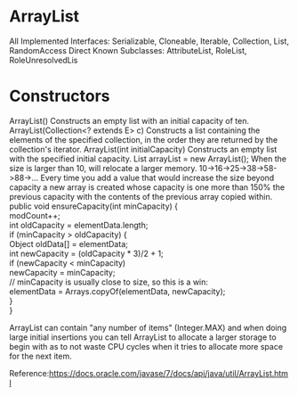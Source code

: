 ArrayList
===
All Implemented Interfaces:
Serializable, Cloneable, Iterable<E>, Collection<E>, List<E>, RandomAccess
Direct Known Subclasses:
AttributeList, RoleList, RoleUnresolvedLis

# Constructors
ArrayList()
Constructs an empty list with an initial capacity of ten.
ArrayList(Collection<? extends E> c)
Constructs a list containing the elements of the specified collection, in the order they are returned by the collection's iterator.
ArrayList(int initialCapacity)
Constructs an empty list with the specified initial capacity.
List arrayList = new ArrayList();
When the size is larger than 10, will relocate a larger memory. 
10->16->25->38->58->88->...
Every time you add a value that would increase the size beyond capacity a new array is created whose capacity is one more than 150% the previous capacity with the contents of the previous array copied within.
public void ensureCapacity(int minCapacity) 
{  
    modCount++;  
    int oldCapacity = elementData.length;  
    if (minCapacity > oldCapacity) 
    {  
        Object oldData[] = elementData;  
        int newCapacity = (oldCapacity * 3)/2 + 1;  
            if (newCapacity < minCapacity)  
        newCapacity = minCapacity;  
            // minCapacity is usually close to size, so this is a win:  
            elementData = Arrays.copyOf(elementData, newCapacity);  
    }  
}  

ArrayList can contain "any number of items" (Integer.MAX) and when doing large initial insertions you can tell ArrayList to allocate a larger storage to begin with as to not waste CPU cycles when it tries to allocate more space for the next item.

Reference:https://docs.oracle.com/javase/7/docs/api/java/util/ArrayList.html
